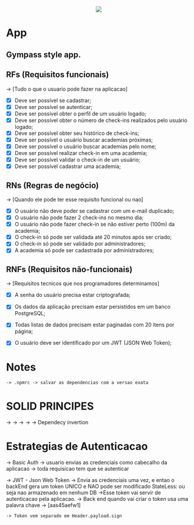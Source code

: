 <h1 align="center"> 
  <img src="https://github.com/GabriellMatias/API-SOLID-NodeJS/assets/80908772/9da2ea8f-a3ac-45b8-8bf3-a391e640d58c"/>
</h1>


# App
## Gympass style app.

## RFs (Requisitos funcionais)
-> [Tudo o que o usuario pode fazer na aplicacao]
  - [x] Deve ser possível se cadastrar;
  - [x] Deve ser possível se autenticar;
  - [x] Deve ser possível obter o perfil de um usuário logado;
  - [x] Deve ser possível obter o número de check-ins realizados pelo usuário logado;
  - [x] Deve ser possível obter seu histórico de check-ins;
  - [x] Deve ser possível o usuário buscar academias próximas;
  - [x] Deve ser possível o usuário buscar academias pelo nome;
  - [x] Deve ser possível realizar check-in em uma academia;
  - [x] Deve ser possível validar o check-in de um usuário;
  - [x] Deve ser possível cadastrar uma academia;
## RNs (Regras de negócio)
 -> [Quando ele pode ter esse requisito funcional ou nao]
  - [x] O usuário não deve poder se cadastrar com um e-mail duplicado;
  - [x] O usuário não pode fazer 2 check-ins no mesmo dia;
  - [x] O usuário não pode fazer check-in se não estiver perto (100m) da academia;
  - [x] O check-in só pode ser validada até 20 minutos após ser criado;
  - [x] O check-in só pode ser validado por administradores;
  - [x] A academia só pode ser cadastrada por administradores;
## RNFs (Requisitos não-funcionais)
-> [Requisitos tecnicos que nos programadores determinamos]
  - [x] A senha do usuário precisa estar criptografada;
  - [x] Os dados da aplicação precisam estar persistidos em um banco PostgreSQL;
  - [x] Todas listas de dados precisam estar paginadas com 20 itens por página;
  - [x] O usuário deve ser identificado por um JWT (JSON Web Token);


  # Notes
    -> .npmrc -> salvar as dependencias com a versao exata

# SOLID PRINCIPES
  -> 
  ->
  ->
  ->
  -> Dependecy invertion

# Estrategias de Autenticacao
 -> Basic Auth
    -> usuario envias as credenciais como cabecalho da aplicacao
    -> toda requisicao tem que se autenticar

-> JWT - Json Web Token
    -> Envia as credenciais uma vez, e entao o backEnd gera um token UNICO e NAO pode ser modificado
        StateLess: ou seja nao armazenado em nenhum DB
    ->Esse token vai servir de autenticacao pela aplicacao.
    -> Back end quando vai criar o token usa uma palavra chave -> [aas45aefw1]

    -> Token vem separado em Header.payload.sign